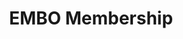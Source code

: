---
title: EMBO Membership
uvod_text: >-
  • Prof. Ita Gruic Sovulj was elected to the EMBO Membership. The formal
  welcome will be

  held during the meeting of the EMBO community in Heidelberg from 29 th October – 1 st

  November 2024. Congratulations
---